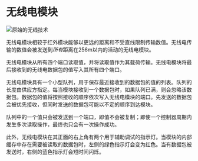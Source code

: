 # 无线电模块

![原始的无线技术](item:tisadvanced:radio_module)

无线电模块相较于红外模块能够以更远的距离和不受直线限制传输数值。无线电传输的数值会被发送到*所有*距离在256m以内的活动的无线电模块。

无线电模块从所有四个端口读取值，并将读取值作为其载荷传输。无线电模块将最后接收到的无线电数据包的值写入其所有四个端口。

无线电模块具有一个小型队列，用于保存最近接收到的数据包的值的列表。队列的长度由供应方指定。每当模块接收到一个数据包时，如果队列已满，则会忽略该数据包。数据包的值将按照接收的顺序依次写入无线电模块的端口。先发送的数据包会被优先接收，但同时发送的数据包可能以不定的顺序到达模块。

队列中的一个值只会被发送到一个端口，即值不会被复制；即使一个控制器周期内发生多次读取操作，最终也只会有一次操作成功。

此外，无线电模块在其正面的右上角有两个用于辅助调试的指示灯。当模块的内部缓存中存在需要被读取的数据包时，左侧的绿色指示灯会变为红色。当有数据包被发送时，右侧的蓝色指示灯会短时间闪烁。
